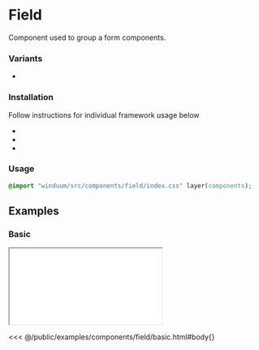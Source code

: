 # Field

Component used to group a form components.

<ViewSourceGh href="https://github.com/winduum/winduum/blob/main/src/components/field" />

### Variants
* <LinkGh name="default" path="components/field" />

### Installation
Follow instructions for individual framework usage below

* <LinkGh name="winduum" url="https://github.com/winduum/winduum/blob/main/src/components/field" />
* <LinkGh name="winduum-vue" url="https://github.com/winduum/winduum-vue/blob/main/src/components/field" />
* <LinkGh name="winduum-react" url="https://github.com/winduum/winduum-react/blob/main/src/components/field" />

### Usage

```css
@import "winduum/src/components/field/index.css" layer(components);
```

## Examples

### Basic

<iframe onload="this.style.visibility = 'visible';" src="/examples/components/field/basic.html"></iframe>

<<< @/public/examples/components/field/basic.html#body{}
